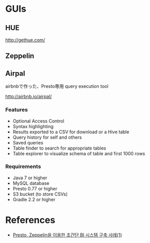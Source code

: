 
# GUIs

## HUE

<http://gethue.com/>

## Zeppelin

## Airpal

airbnbで作った、Presto専用 query execution tool

<http://airbnb.io/airpal/>


### Features

+ Optional Access Control
+ Syntax highlighting
+ Results exported to a CSV for download or a Hive table
+ Query history for self and others
+ Saved queries
+ Table finder to search for appropriate tables
+ Table explorer to visualize schema of table and first 1000 rows

### Requirements

+ Java 7 or higher
+ MySQL database
+ Presto 0.77 or higher
+ S3 bucket (to store CSVs)
+ Gradle 2.2 or higher

# References

+ [Presto, Zeppelin을 이용한 초간단 BI 시스템 구축 사례(1)](http://www.popit.kr/presto-zeppelin%EC%9D%84-%EC%9D%B4%EC%9A%A9%ED%95%9C-%EC%B4%88%EA%B0%84%EB%8B%A8-bi-%EC%8B%9C%EC%8A%A4%ED%85%9C-%EA%B5%AC%EC%B6%95-%EC%82%AC%EB%A1%80-1/)